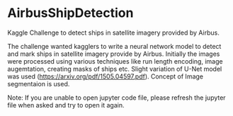 # AirbusShipDetection
Kaggle Challenge to detect ships in satellite imagery provided by Airbus.

The challenge wanted kagglers to write a neural network model to detect and mark ships in satellite imagery provide by Airbus. Initially the images were processed using various techniques like run length encoding, image augemtation, creating masks of ships etc. Slight variation of U-Net model was used (https://arxiv.org/pdf/1505.04597.pdf). Concept of Image segmentaion is used.


Note: If you are unable to open jupyter code file, please refresh the jupyter file when asked and try to open it again.
